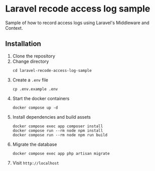 # Laravel recode access log sample
Sample of how to record access logs using Laravel's Middleware and Context.

## Installation

1. Clone the repository
2. Change directory
    ```shell
    cd laravel-recode-access-log-sample
    ```
3. Create a `.env` file
   ```shell
   cp .env.example .env
   ```
4. Start the docker containers
    ```shell
    docker compose up -d
    ```
5. Install dependencies and build assets
    ```shell
    docker compose exec app composer install
    docker compose run --rm node npm install  
    docker compose run --rm node npm run build   
    ```
6. Migrate the database
    ```shell
    docker compose exec app php artisan migrate
    ```
7. Visit `http://localhost`
